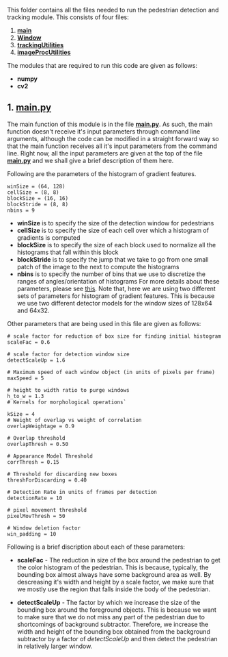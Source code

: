 This folder contains all the files needed to run the pedestrian detection and tracking module. This consists of four files:

1. [**main**](/Zeeshan_Nadir/pedestrian_detection_and_tracking/main.py)
2. [**Window**](/Zeeshan_Nadir/pedestrian_detection_and_tracking/Window.py)
3. [**trackingUtilities**](/Zeeshan_Nadir/pedestrian_detection_and_tracking/trackingUtilities.py)
4. [**imageProcUtilities**](/Zeeshan_Nadir/pedestrian_detection_and_tracking/imageProcUtilities.py)

The modules that are required to run this code are given as follows:

- **numpy**
- **cv2**

## 1. [**main.py**](/Zeeshan_Nadir/pedestrian_detection_and_tracking/main.py)
The main function of this module is in the file [**main.py**](/Zeeshan_Nadir/pedestrian_detection_and_tracking/main.py). As such, the main function doesn't receive it's input parameters through command line arguments, although the code can be modified in a straight forward way so that the main function receives all it's input parameters from the command line. Right now, all the input parameters are given at the top of the file [**main.py**](/Zeeshan_Nadir/pedestrian_detection_and_tracking/main.py) and we shall give a brief description of them here.

Following are the parameters of the histogram of gradient features. 
```
winSize = (64, 128)
cellSize = (8, 8) 
blockSize = (16, 16)
blockStride = (8, 8)
nbins = 9
```

- **winSize** is to specify the size of the detection window for pedestrians
- **cellSize** is to specify the size of each cell over which a histogram of gradients is computed
- **blockSize** is to specify the size of each block used to normalize all the histograms that fall within this block
- **blockStride** is to specify the jump that we take to go from one small patch of the image to the next to compute the histograms
- **nbins** is to specify the number of bins that we use to discretize the ranges of angles/orientation of histograms
For more details about these parameters, please see [this](http://docs.opencv.org/2.4/modules/gpu/doc/object_detection.html).
Note that, here we are using two different sets of parameters for histogram of gradient features. This is because we use two different detector models for the window sizes of 128x64 and 64x32.

Other parameters that are being used in this file are given as follows:
```
# scale factor for reduction of box size for finding initial histogram
scaleFac = 0.6

# scale factor for detection window size
detectScaleUp = 1.6

# Maximum speed of each window object (in units of pixels per frame)
maxSpeed = 5

# height to width ratio to purge windows
h_to_w = 1.3
# Kernels for morphological operations`

kSize = 4
# Weight of overlap vs weight of correlation
overlapWeightage = 0.9

# Overlap threshold
overlapThresh = 0.50

# Appearance Model Threshold
corrThresh = 0.15

# Threshold for discarding new boxes
threshForDiscarding = 0.40

# Detection Rate in units of frames per detection
detectionRate = 10

# pixel movement threshold
pixelMovThresh = 50

# Window deletion factor
win_padding = 10
```

Following is a brief discription about each of these parameters:

- **scaleFac** - The reduction in size of the box around the pedestrian to get the color histogram of the pedestrian. This is because, typically, the bounding box almost always have some background area as well. By descreasing it's width and height by a scale factor, we make sure that we mostly use the region that falls inside the body of the pedestrian.

- **detectScaleUp** - The factor by which we increase the size of the bounding box around the foreground objects. This is because we want to make sure that we do not miss any part of the pedestrian due to shortcomings of background subtractor. Therefore, we increase the width and height of the bounding box obtained from the background subtractor by a factor of *detectScaleUp* and then detect the pedestrian in relatively larger window.



